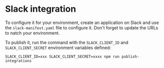 # Slack integration

To configure it for your environment, create an application on Slack and use the `slack-manifest.yaml` file to configure it. Don't forget to update the URLs to natch your environment.


To publish it, run the command with the `SLACK_CLIENT_ID` and `SLACK_CLIENT_SECRET` environment variables defined:

```
SLACK_CLIENT_ID=xxx SLACK_CLIENT_SECRET=xxxx npm run publish-integrations
```

